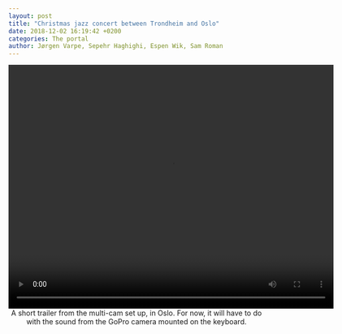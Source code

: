 ```yaml
---
layout: post
title: "Christmas jazz concert between Trondheim and Oslo"
date: 2018-12-02 16:19:42 +0200
categories: The portal
author: Jørgen Varpe, Sepehr Haghighi, Espen Wik, Sam Roman
---
```


<video width="640" height="480" controls align="middle">
  <source src="/assets/video/Ateam_LOLA_vgs.mov" type="video/mp4">
  Your browser does not support the video tag.
</video>
<br>
<center>A short trailer from the multi-cam set up, in Oslo. For now, it will have to do with the sound from the GoPro camera mounted on the keyboard.</center

